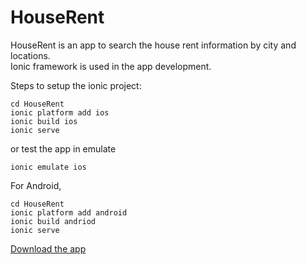 # HouseRent
HouseRent is an app to search the house rent information by city and locations.  
Ionic framework is used in the app development.


Steps to setup the ionic project:       
```
cd HouseRent
ionic platform add ios
ionic build ios
ionic serve
```

or test the app in emulate

```
ionic emulate ios
```

For Android,

```
cd HouseRent
ionic platform add android
ionic build andriod
ionic serve
```

[Download the app](http://fir.im/vr28)
